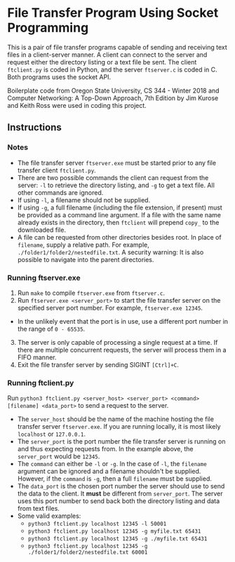 # File Transfer Program Using Socket Programming

This is a pair of file transfer programs capable of sending and receiving text files in a client-server manner. A client can connect to the server and request either the directory listing or a text file be sent. The client `ftclient.py` is coded in Python, and the server `ftserver.c` is coded in C. Both programs uses the socket API.

Boilerplate code from Oregon State University, CS 344 - Winter 2018 and Computer Networking: A Top-Down Approach, 7th Edition by Jim Kurose and Keith Ross were used in coding this project.

## Instructions

### Notes
* The file transfer server `ftserver.exe` must be started prior to any file transfer client `ftclient.py`.
* There are two possible commands the client can request from the server: `-l` to retrieve the directory listing, and `-g` to get a text file. All other commands are ignored.
* If using `-l`, a filename should not be supplied.
* If using `-g`, a full filename (including the file extension, if present) must be provided as a command line argument. If a file with the same name already exists in the directory, then `ftclient` will prepend `copy_` to the downloaded file.
* A file can be requested from other directories besides root. In place of `filename`, supply a relative path. For example, `./folder1/folder2/nestedfile.txt`. A security warning: It is also possible to navigate into the parent directories.

### Running ftserver.exe
1. Run `make` to compile `ftserver.exe` from `ftserver.c`.
2. Run `ftserver.exe <server_port>` to start the file transfer server on the specified server port number. For example, `ftserver.exe 12345`.
  * In the unlikely event that the port is in use, use a different port number in the range of `0 - 65535`.
3. The server is only capable of processing a single request at a time. If there are multiple concurrent requests, the server will process them in a FIFO manner.
4. Exit the file transfer server by sending SIGINT `[Ctrl]+C`.

### Running ftclient.py
Run `python3 ftclient.py <server_host> <server_port> <command> [filename] <data_port>` to send a request to the server.
* The `server_host` should be the name of the machine hosting the file transfer server `ftserver.exe`. If you are running locally, it is most likely `localhost` or `127.0.0.1`.
* The `server_port` is the port number the file transfer server is running on and thus expecting requests from. In the example above, the `server_port` would be `12345`.
* The `command` can either be `-l` or `-g`. In the case of `-l`, the `filename` argument can be ignored and a filename shouldn't be supplied. However, if the `command` is `-g`, then a full `filename` must be supplied.
* The `data_port` is the chosen port number the server should use to send the data to the client. It **must** be different from `server_port`. The server uses this port number to send back both the directory listing and data from text files.
* Some valid examples:
  * `python3 ftclient.py localhost 12345 -l 50001`
  * `python3 ftclient.py localhost 12345 -g myfile.txt 65431`
  * `python3 ftclient.py localhost 12345 -g ./myfile.txt 65431`
  * `python3 ftclient.py localhost 12345 -g ./folder1/folder2/nestedfile.txt 60001`